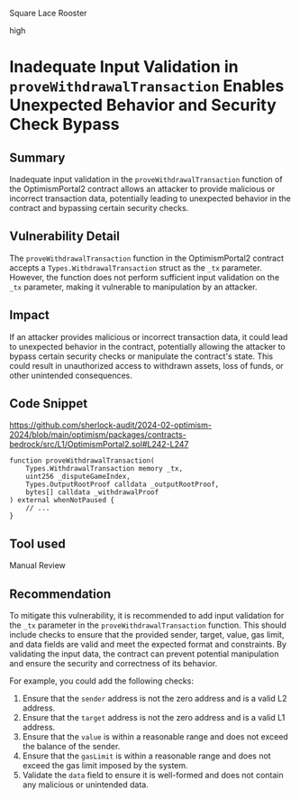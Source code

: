Square Lace Rooster

high

# Inadequate Input Validation in `proveWithdrawalTransaction` Enables Unexpected Behavior and Security Check Bypass

## Summary

Inadequate input validation in the `proveWithdrawalTransaction` function of the OptimismPortal2 contract allows an attacker to provide malicious or incorrect transaction data, potentially leading to unexpected behavior in the contract and bypassing certain security checks.

## Vulnerability Detail

The `proveWithdrawalTransaction` function in the OptimismPortal2 contract accepts a `Types.WithdrawalTransaction` struct as the `_tx` parameter. However, the function does not perform sufficient input validation on the `_tx` parameter, making it vulnerable to manipulation by an attacker.

## Impact

If an attacker provides malicious or incorrect transaction data, it could lead to unexpected behavior in the contract, potentially allowing the attacker to bypass certain security checks or manipulate the contract's state. This could result in unauthorized access to withdrawn assets, loss of funds, or other unintended consequences.

## Code Snippet
https://github.com/sherlock-audit/2024-02-optimism-2024/blob/main/optimism/packages/contracts-bedrock/src/L1/OptimismPortal2.sol#L242-L247
```solidity
function proveWithdrawalTransaction(
    Types.WithdrawalTransaction memory _tx,
    uint256 _disputeGameIndex,
    Types.OutputRootProof calldata _outputRootProof,
    bytes[] calldata _withdrawalProof
) external whenNotPaused {
    // ...
}
```
## Tool used

Manual Review

## Recommendation

To mitigate this vulnerability, it is recommended to add input validation for the `_tx` parameter in the `proveWithdrawalTransaction` function. This should include checks to ensure that the provided sender, target, value, gas limit, and data fields are valid and meet the expected format and constraints. By validating the input data, the contract can prevent potential manipulation and ensure the security and correctness of its behavior.

For example, you could add the following checks:

1. Ensure that the `sender` address is not the zero address and is a valid L2 address.
2. Ensure that the `target` address is not the zero address and is a valid L1 address.
3. Ensure that the `value` is within a reasonable range and does not exceed the balance of the sender.
4. Ensure that the `gasLimit` is within a reasonable range and does not exceed the gas limit imposed by the system.
5. Validate the `data` field to ensure it is well-formed and does not contain any malicious or unintended data.